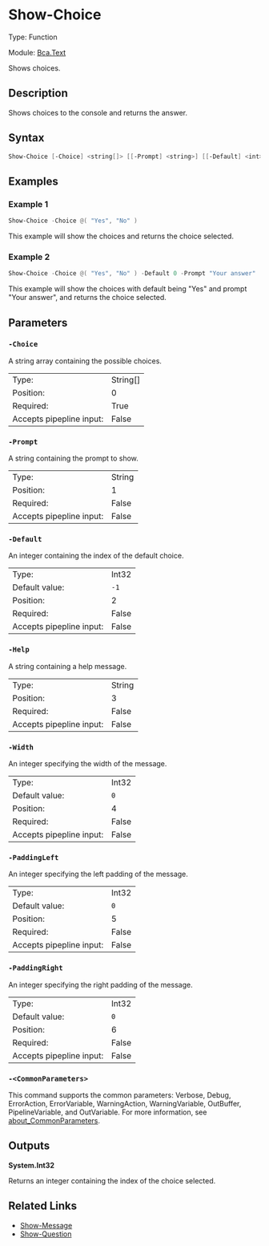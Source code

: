 # Show-Choice

Type: Function

Module: [Bca.Text](../ReadMe.md)

Shows choices.
## Description
Shows choices to the console and returns the answer.
## Syntax
```powershell
Show-Choice [-Choice] <string[]> [[-Prompt] <string>] [[-Default] <int>] [[-Help] <string>] [[-Width] <int>] [[-PaddingLeft] <int>] [[-PaddingRight] <int>] [<CommonParameters>]
```
## Examples
### Example 1
```powershell
Show-Choice -Choice @( "Yes", "No" )
```
This example will show the choices and returns the choice selected.
### Example 2
```powershell
Show-Choice -Choice @( "Yes", "No" ) -Default 0 -Prompt "Your answer"
```
This example will show the choices with default being "Yes" and prompt "Your answer", and returns the choice selected.
## Parameters
### `-Choice`
A string array containing the possible choices.

| | |
|:-|:-|
|Type:|String[]|
|Position:|0|
|Required:|True|
|Accepts pipepline input:|False|

### `-Prompt`
A string containing the prompt to show.

| | |
|:-|:-|
|Type:|String|
|Position:|1|
|Required:|False|
|Accepts pipepline input:|False|

### `-Default`
An integer containing the index of the default choice.

| | |
|:-|:-|
|Type:|Int32|
|Default value:|`-1`|
|Position:|2|
|Required:|False|
|Accepts pipepline input:|False|

### `-Help`
A string containing a help message.

| | |
|:-|:-|
|Type:|String|
|Position:|3|
|Required:|False|
|Accepts pipepline input:|False|

### `-Width`
An integer specifying the width of the message.

| | |
|:-|:-|
|Type:|Int32|
|Default value:|`0`|
|Position:|4|
|Required:|False|
|Accepts pipepline input:|False|

### `-PaddingLeft`
An integer specifying the left padding of the message.

| | |
|:-|:-|
|Type:|Int32|
|Default value:|`0`|
|Position:|5|
|Required:|False|
|Accepts pipepline input:|False|

### `-PaddingRight`
An integer specifying the right padding of the message.

| | |
|:-|:-|
|Type:|Int32|
|Default value:|`0`|
|Position:|6|
|Required:|False|
|Accepts pipepline input:|False|

### `-<CommonParameters>`
This command supports the common parameters: Verbose, Debug, ErrorAction, ErrorVariable, WarningAction, WarningVariable, OutBuffer, PipelineVariable, and OutVariable.
For more information, see [about_CommonParameters](https:/go.microsoft.com/fwlink/?LinkID=113216).
## Outputs

**System.Int32**

Returns an integer containing the index of the choice selected.
## Related Links
- [Show-Message](Show-Message.md)
- [Show-Question](Show-Question.md)
